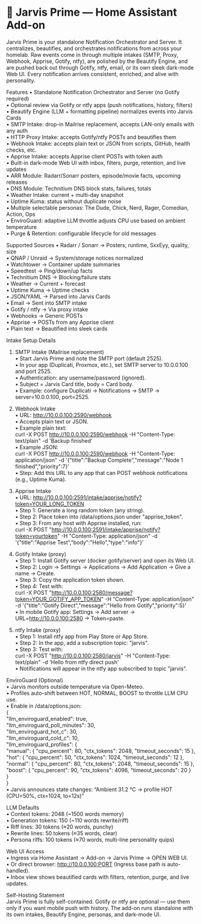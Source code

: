 # 🧩 Jarvis Prime — Home Assistant Add-on

Jarvis Prime is your standalone Notification Orchestrator and Server. It centralizes, beautifies, and orchestrates notifications from across your homelab. Raw events come in through multiple intakes (SMTP, Proxy, Webhook, Apprise, Gotify, ntfy), are polished by the Beautify Engine, and are pushed back out through Gotify, ntfy, email, or its own sleek dark-mode Web UI. Every notification arrives consistent, enriched, and alive with personality.

Features
• Standalone Notification Orchestrator and Server (no Gotify required)  
• Optional review via Gotify or ntfy apps (push notifications, history, filters)  
• Beautify Engine (LLM + formatting pipeline) normalizes events into Jarvis Cards  
• SMTP Intake: drop-in Mailrise replacement, accepts LAN-only emails with any auth  
• HTTP Proxy Intake: accepts Gotify/ntfy POSTs and beautifies them  
• Webhook Intake: accepts plain text or JSON from scripts, GitHub, health checks, etc.  
• Apprise Intake: accepts Apprise client POSTs with token auth  
• Built-in dark-mode Web UI with inbox, filters, purge, retention, and live updates  
• ARR Module: Radarr/Sonarr posters, episode/movie facts, upcoming releases  
• DNS Module: Technitium DNS block stats, failures, totals  
• Weather Intake: current + multi-day snapshot  
• Uptime Kuma: status without duplicate noise  
• Multiple selectable personas: The Dude, Chick, Nerd, Rager, Comedian, Action, Ops  
• EnviroGuard: adaptive LLM throttle adjusts CPU use based on ambient temperature  
• Purge & Retention: configurable lifecycle for old messages  

Supported Sources
• Radarr / Sonarr → Posters, runtime, SxxEyy, quality, size  
• QNAP / Unraid → System/storage notices normalized  
• Watchtower → Container update summaries  
• Speedtest → Ping/down/up facts  
• Technitium DNS → Blocking/failure stats  
• Weather → Current + forecast  
• Uptime Kuma → Uptime checks  
• JSON/YAML → Parsed into Jarvis Cards  
• Email → Sent into SMTP intake  
• Gotify / ntfy → Via proxy intake  
• Webhooks → Generic POSTs  
• Apprise → POSTs from any Apprise client  
• Plain text → Beautified into sleek cards  

Intake Setup Details

1. SMTP Intake (Mailrise replacement)  
• Start Jarvis Prime and note the SMTP port (default 2525).  
• In your app (Duplicati, Proxmox, etc.), set SMTP server to 10.0.0.100 and port 2525.  
• Authentication: any username/password (ignored).  
• Subject = Jarvis Card title, body = Card body.  
• Example: configure Duplicati → Notifications → SMTP → server=10.0.0.100, port=2525.  

2. Webhook Intake  
• URL: http://10.0.0.100:2590/webhook  
• Accepts plain text or JSON.  
• Example plain text:  
  curl -X POST http://10.0.0.100:2590/webhook -H "Content-Type: text/plain" -d 'Backup finished'  
• Example JSON:  
  curl -X POST http://10.0.0.100:2590/webhook -H "Content-Type: application/json" -d '{"title":"Backup Complete","message":"Node 1 finished","priority":7}'  
• Step: Add this URL to any app that can POST webhook notifications (e.g., Uptime Kuma).  

3. Apprise Intake  
• URL: http://10.0.0.100:2591/intake/apprise/notify?token=YOUR_LONG_TOKEN  
• Step 1: Generate a long random token (any string).  
• Step 2: Place token into /data/options.json under "apprise_token".  
• Step 3: From any host with Apprise installed, run:  
  curl -X POST "http://10.0.0.100:2591/intake/apprise/notify?token=yourtoken" -H "Content-Type: application/json" -d '{"title":"Apprise Test","body":"Hello","type":"info"}'  

4. Gotify Intake (proxy)  
• Step 1: Install Gotify server (docker gotify/server) and open its Web UI.  
• Step 2: Login → Settings → Applications → Add Application → Give a name → Create.  
• Step 3: Copy the application token shown.  
• Step 4: Test with:  
  curl -X POST "http://10.0.0.100:2580/message?token=YOUR_GOTIFY_APP_TOKEN" -H "Content-Type: application/json" -d '{"title":"Gotify Direct","message":"Hello from Gotify","priority":5}'  
• In mobile Gotify app: Settings → Add server → URL=http://10.0.0.100:2580 → Token=paste.  

5. ntfy Intake (proxy)  
• Step 1: Install ntfy app from Play Store or App Store.  
• Step 2: In the app, add a subscription topic: "jarvis".  
• Step 3: Test with:  
  curl -X POST "http://10.0.0.100:2580/jarvis" -H "Content-Type: text/plain" -d 'Hello from ntfy direct push'  
• Notifications will appear in the ntfy app subscribed to topic "jarvis".  

EnviroGuard (Optional)  
• Jarvis monitors outside temperature via Open-Meteo.  
• Profiles auto-shift between HOT, NORMAL, BOOST to throttle LLM CPU use.  
• Enable in /data/options.json:  
  {  
    "llm_enviroguard_enabled": true,  
    "llm_enviroguard_poll_minutes": 30,  
    "llm_enviroguard_hot_c": 30,  
    "llm_enviroguard_cold_c": 10,  
    "llm_enviroguard_profiles": {  
      "manual": { "cpu_percent": 80, "ctx_tokens": 2048, "timeout_seconds": 15 },  
      "hot":    { "cpu_percent": 50, "ctx_tokens": 1024, "timeout_seconds": 12 },  
      "normal": { "cpu_percent": 80, "ctx_tokens": 2048, "timeout_seconds": 15 },  
      "boost":  { "cpu_percent": 90, "ctx_tokens": 4096, "timeout_seconds": 20 }  
    }  
  }  
• Jarvis announces state changes: “Ambient 31.2 °C → profile HOT (CPU=50%, ctx=1024, to=12s)”  

LLM Defaults  
• Context tokens: 2048 (~1500 words memory)  
• Generation tokens: 150 (~110 words rewrite/riff)  
• Riff lines: 30 tokens (≈20 words, punchy)  
• Rewrite lines: 50 tokens (≈35 words, clear)  
• Persona riffs: 100 tokens (≈70 words, multi-line personality quips)  

Web UI Access  
• Ingress via Home Assistant → Add-on → Jarvis Prime → OPEN WEB UI.  
• Or direct browser: http://10.0.0.100:PORT (Ingress base path is auto-handled).  
• Inbox view shows beautified cards with filters, retention, purge, and live updates.  

Self-Hosting Statement  
Jarvis Prime is fully self-contained. Gotify or ntfy are optional — use them only if you want mobile push with history. The add-on runs standalone with its own intakes, Beautify Engine, personas, and dark-mode UI.